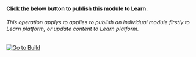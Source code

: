#### Click the below button to publish this module to Learn.  
###### This operation applys to applies to publish an individual module firstly to Learn platform, or update content to Learn platform.


[![Go to Build](http://courseautopubmgtv3dev.blob.core.windows.net/publiccontainer/GotoPubModule.png)](replace)